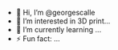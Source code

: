 - 👋 Hi, I’m @georgescalle
- 👀 I’m interested in 3D print...
- 🌱 I’m currently learning ...
- ⚡ Fun fact: ...

<!---
georgescalle/georgescalle is a ✨ special ✨ repository because its `README.md` (this file) appears on your GitHub profile.
You can click the Preview link to take a look at your changes.
--->
